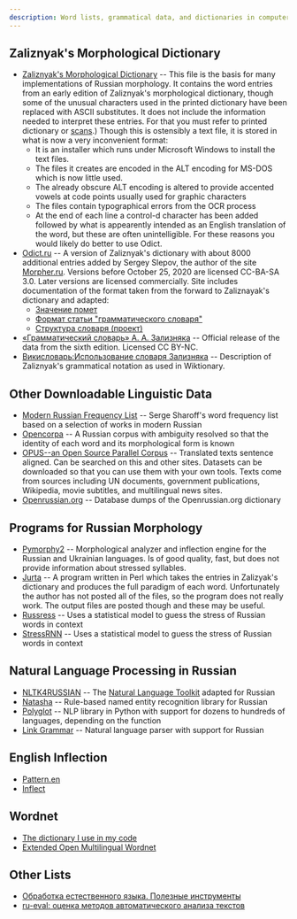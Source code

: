 ```yaml
---
description: Word lists, grammatical data, and dictionaries in computer-readable formats
---
```

## Zaliznyak's Morphological Dictionary
* [Zaliznyak's Morphological Dictionary](http://starling.rinet.ru/download/dicts.EXE) --
	This file is the basis for many implementations of Russian morphology.
	It contains the word entries from an early edition of Zaliznyak's
	morphological dictionary, though some of the unusual characters used
	in the printed dictionary have been replaced with ASCII substitutes.
	It does not include the information needed to interpret these entries.
	For that you must refer to printed dictionary or [scans](http://zaliznyak-dict.narod.ru/).)
	Though this is ostensibly a text file, it is stored in what is now a very
	inconvenient format:
	* It is an installer which runs under Microsoft Windows to install the text files.
	* The files it creates are encoded in the ALT encoding for MS-DOS which is now little used.
	* The already obscure ALT encoding is altered to provide accented vowels
	at code points usually used for graphic characters
	* The files contain typographical errors from the OCR process
	* At the end of each line a control-d character has been added followed by what is appearently
	intended as an English translation of the word, but these are often
	unintelligible.
	For these reasons you would likely do better to use Odict.
* [Odict.ru](http://odict.ru) --
	A version of Zaliznyak's dictionary with about 8000 additional entries added
	by Sergey Slepov, the author of the site [Morpher.ru](https://morpher.ru).
	Versions before October 25, 2020 are licensed CC-BA-SA 3.0. Later versions are licensed commercially.
	Site includes documentation of the format taken from
	the forward to Zaliznayak's dictionary and adapted:
  * [Значение помет](http://odict.ru/pomety/)
  * [Формат статьи "грамматического словаря"](http://odict.ru/format/)
  * [Структура словаря (проект)](http://odict.ru/structure/)
* [«Грамматический словарь» А. А. Зализняка](https://github.com/gramdict/zalizniak-2010) --
	Official release of the data from the sixth edition. Licensed CC BY-NC.
* [Викисловарь:Использование словаря Зализняка](https://ru.wiktionary.org/wiki/%D0%92%D0%B8%D0%BA%D0%B8%D1%81%D0%BB%D0%BE%D0%B2%D0%B0%D1%80%D1%8C:%D0%98%D1%81%D0%BF%D0%BE%D0%BB%D1%8C%D0%B7%D0%BE%D0%B2%D0%B0%D0%BD%D0%B8%D0%B5_%D1%81%D0%BB%D0%BE%D0%B2%D0%B0%D1%80%D1%8F_%D0%97%D0%B0%D0%BB%D0%B8%D0%B7%D0%BD%D1%8F%D0%BA%D0%B0) --
	Description of Zaliznyak's grammatical notation as used in Wiktionary.

## Other Downloadable Linguistic Data
* [Modern Russian Frequency List](http://www.artint.ru/projects/frqlist/frqlist-en.php) --
	Serge Sharoff's word frequency list based on a selection of works
	in modern Russian
* [Opencorpa](http://opencorpora.org) --
	A Russian corpus with ambiguity resolved so that the identity of each
	word and its morphological form is known
* [OPUS--an Open Source Parallel Corpus](http://opus.nlpl.eu/) --
	Translated texts sentence aligned. Can be searched on this and other
	sites. Datasets can be downloaded so that you can use them with your
	own tools. Texts come from sources including UN documents,
	government publications, Wikipedia, movie subtitles, and multilingual
	news sites.
* [Openrussian.org](https://en.openrussian.org/dictionary) --
    Database dumps of the Openrussian.org dictionary

## Programs for Russian Morphology
* [Pymorphy2](https://github.com/kmike/pymorphy2) --
	Morphological analyzer and inflection engine for the Russian
	and Ukrainian languages. Is of good quality, fast, but does not
	provide information about stressed syllables.
* [Jurta](http://www.jurta.org/en/node/71) --
	A program written in Perl which takes the entries in Zalizyak's
	dictionary and produces the full paradigm of each word. Unfortunately
	the author has not posted all of the files, so the program does not really
	work. The output files are posted though and these may be useful.
* [Russress](https://pypi.org/project/russtress/) --
	Uses a statistical model to guess the stress of Russian words in context
* [StressRNN](https://github.com/Desklop/StressRNN) --
	Uses a statistical model to guess the stress of Russian words in context

## Natural Language Processing in Russian
* [NLTK4RUSSIAN](http://mathling.phil.spbu.ru/node/160) --
	The [Natural Language Toolkit](http://www.nltk.org/) adapted for Russian
* [Natasha](https://github.com/natasha/natasha) --
	Rule-based named entity recognition library for Russian
* [Polyglot](https://pypi.org/project/polyglot/) --
	NLP library in Python with support for dozens to hundreds of languages,
	depending on the function
* [Link Grammar](https://github.com/opencog/link-grammar) --
	Natural language parser with support for Russian

## English Inflection
* [Pattern.en](https://www.clips.uantwerpen.be/pages/pattern-en)
* [Inflect](https://pypi.org/project/inflect/)

## Wordnet
* [The dictionary I use in my code](https://medium.com/broken-window/the-power-of-wordnet-with-nltk-7c45b20f52cf)
* [Extended Open Multilingual Wordnet](http://compling.hss.ntu.edu.sg/omw/summx.html)

## Other Lists
* [Обработка естественного языка. Полезные инструменты](https://www.pvsm.ru/python/13305/print/)
* [ru-eval: оценка методов автоматического анализа текстов](https://ru-eval.github.io/resources.html)

